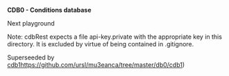 **CDB0 - Conditions database**

Next playground

Note: cdbRest expects a file api-key.private with the appropriate key in this directory. It is excluded by virtue of being contained in .gitignore.

Superseeded by [cdb1](https://github.com/ursl/mu3eanca/tree/master/db0/cdb1)https://github.com/ursl/mu3eanca/tree/master/db0/cdb1)
